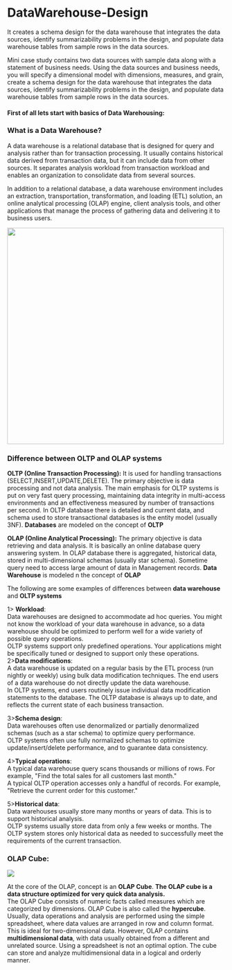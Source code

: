 # DataWarehouse-Design
It creates a schema design for the data warehouse that integrates the data sources, identify summarizability problems in the design, and populate data warehouse tables from sample rows in the data sources. 

<p>Mini case study contains two data sources with sample data along with a statement of business needs. Using the data sources and business needs, you will specify a dimensional model with dimensions, measures, and grain, create a schema design for the data warehouse that integrates the data sources, identify summarizability problems in the design, and populate data warehouse tables from sample rows in the data sources.</p>

<p><h4>First of all lets start with basics of Data Warehousing:</h4></p>

<h3>What is a Data Warehouse?</h3>
<p>A data warehouse is a relational database that is designed for query and analysis rather than for transaction processing. It usually contains historical data derived from transaction data, but it can include data from other sources. It separates analysis workload from transaction workload and enables an organization to consolidate data from several sources.<p>

<p>In addition to a relational database, a data warehouse environment includes an extraction, transportation, transformation, and loading (ETL) solution, an online analytical processing (OLAP) engine, client analysis tools, and other applications that manage the process of gathering data and delivering it to business users.</p>

<div>
  <img src= "https://imgur.com/cxrJ3LH.png", width="500px">
</div>

<h3>Difference between OLTP and OLAP systems</h3>
<p><b>OLTP (Online Transaction Processing):</b> It is used for handling transactions (SELECT,INSERT,UPDATE,DELETE). The primary objective is data processing and not data analysis. The main emphasis for OLTP systems is put on very fast query processing, maintaining data integrity in multi-access environments and an effectiveness measured by number of transactions per second. In OLTP database there is detailed and current data, and schema used to store transactional databases is the entity model (usually 3NF). <b>Databases</b> are modeled on the concept of <b>OLTP</b> </p>
<p><b>OLAP (Online Analytical Processing):</b> The primary objective is data retrieving and data analysis. It is basically an online database query answering system. In OLAP database there is aggregated, historical data, stored in multi-dimensional schemas (usually star schema). Sometime query need to access large amount of data in Management records. <b>Data Warehouse</b> is modeled n the concept of <b>OLAP</b></p>
<p>The following are some examples of differences between <b>data warehouse</b> and <b>OLTP systems</b></p>
<p>1> <b>Workload</b>:<br>
Data warehouses are designed to accommodate ad hoc queries. You might not know the workload of your data warehouse in advance, so a data warehouse should be optimized to perform well for a wide variety of possible query operations.<br>
OLTP systems support only predefined operations. Your applications might be specifically tuned or designed to support only these operations.<br>
  2><b>Data modifications</b>:<br>
A data warehouse is updated on a regular basis by the ETL process (run nightly or weekly) using bulk data modification techniques. The end users of a data warehouse do not directly update the data warehouse.<br>
In OLTP systems, end users routinely issue individual data modification statements to the database. The OLTP database is always up to date, and reflects the current state of each business transaction.<br>

3><b>Schema design</b>:<br>
Data warehouses often use denormalized or partially denormalized schemas (such as a star schema) to optimize query performance.<br>
OLTP systems often use fully normalized schemas to optimize update/insert/delete performance, and to guarantee data consistency.<br>

4><b>Typical operations</b>:<br>
A typical data warehouse query scans thousands or millions of rows. For example, "Find the total sales for all customers last month."<br>
A typical OLTP operation accesses only a handful of records. For example, "Retrieve the current order for this customer."<br>

5><b>Historical data</b>:<br>
Data warehouses usually store many months or years of data. This is to support historical analysis.<br>
OLTP systems usually store data from only a few weeks or months. The OLTP system stores only historical data as needed to successfully meet the requirements of the current transaction.</p>

<h3>OLAP Cube:</h3>
<div>
<img src= "https://imgur.com/YSJOnLA.png">
</div>
<p>At the core of the OLAP, concept is an <b>OLAP Cube</b>. <b>The OLAP cube is a data structure optimized for very quick data analysis.</b>
<br>
The OLAP Cube consists of numeric facts called measures which are categorized by dimensions. OLAP Cube is also called the <b>hypercube</b>.
<br>
Usually, data operations and analysis are performed using the simple spreadsheet, where data values are arranged in row and column format. This is ideal for two-dimensional data. However, OLAP contains <b>multidimensional data</b>, with data usually obtained from a different and unrelated source. Using a spreadsheet is not an optimal option. The cube can store and analyze multidimensional data in a logical and orderly manner. </p>
